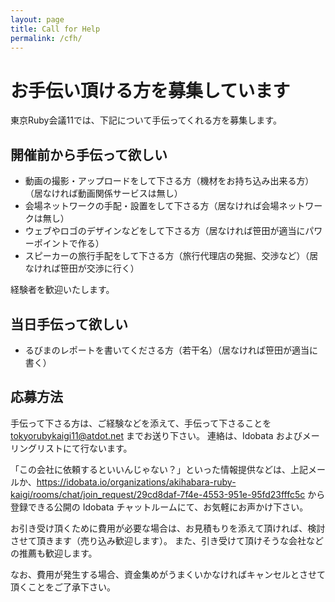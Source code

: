 ```yaml
---
layout: page
title: Call for Help
permalink: /cfh/
---
```


# お手伝い頂ける方を募集しています

東京Ruby会議11では、下記について手伝ってくれる方を募集します。

## 開催前から手伝って欲しい

* 動画の撮影・アップロードをして下さる方（機材をお持ち込み出来る方）（居なければ動画関係サービスは無し）
* 会場ネットワークの手配・設置をして下さる方（居なければ会場ネットワークは無し）
* ウェブやロゴのデザインなどをして下さる方（居なければ笹田が適当にパワーポイントで作る）
* スピーカーの旅行手配をして下さる方（旅行代理店の発掘、交渉など）（居なければ笹田が交渉に行く）

経験者を歓迎いたします。

## 当日手伝って欲しい

* るびまのレポートを書いてくださる方（若干名）（居なければ笹田が適当に書く）

## 応募方法

手伝って下さる方は、ご経験などを添えて、手伝って下さることを <tokyorubykaigi11@atdot.net> までお送り下さい。
連絡は、Idobata およびメーリングリストにて行ないます。

「この会社に依頼するといいんじゃない？」といった情報提供などは、上記メールか、<https://idobata.io/organizations/akihabara-ruby-kaigi/rooms/chat/join_request/29cd8daf-7f4e-4553-951e-95fd23fffc5c> から登録できる公開の Idobata チャットルームにて、お気軽にお声かけ下さい。

お引き受け頂くために費用が必要な場合は、お見積もりを添えて頂ければ、検討させて頂きます（売り込み歓迎します）。
また、引き受けて頂けそうな会社などの推薦も歓迎します。

なお、費用が発生する場合、資金集めがうまくいかなければキャンセルとさせて頂くことをご了承下さい。
